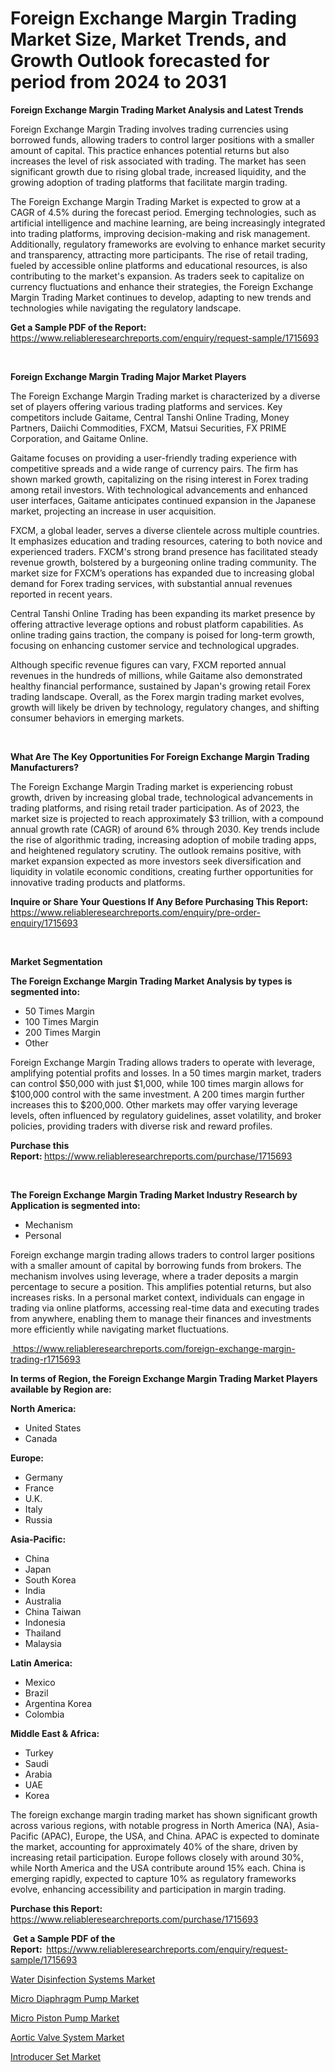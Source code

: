 <p><h1>Foreign Exchange Margin Trading Market Size, Market Trends, and Growth Outlook forecasted for period from 2024 to 2031</h1></p><p><strong>Foreign Exchange Margin Trading Market Analysis and Latest Trends</strong></p>
<p><p>Foreign Exchange Margin Trading involves trading currencies using borrowed funds, allowing traders to control larger positions with a smaller amount of capital. This practice enhances potential returns but also increases the level of risk associated with trading. The market has seen significant growth due to rising global trade, increased liquidity, and the growing adoption of trading platforms that facilitate margin trading. </p><p>The Foreign Exchange Margin Trading Market is expected to grow at a CAGR of 4.5% during the forecast period. Emerging technologies, such as artificial intelligence and machine learning, are being increasingly integrated into trading platforms, improving decision-making and risk management. Additionally, regulatory frameworks are evolving to enhance market security and transparency, attracting more participants. The rise of retail trading, fueled by accessible online platforms and educational resources, is also contributing to the market's expansion. As traders seek to capitalize on currency fluctuations and enhance their strategies, the Foreign Exchange Margin Trading Market continues to develop, adapting to new trends and technologies while navigating the regulatory landscape.</p></p>
<p><strong>Get a Sample PDF of the Report:&nbsp;</strong> <a href="https://www.reliableresearchreports.com/enquiry/request-sample/1715693?utm_campaign=4&utm_medium=2&utm_source=Github&utm_content=ia&utm_term=23102024&utm_id=foreign-exchange-margin-trading">https://www.reliableresearchreports.com/enquiry/request-sample/1715693</a></p>
<p>&nbsp;</p>
<p><strong>Foreign Exchange Margin Trading Major Market Players</strong></p>
<p><p>The Foreign Exchange Margin Trading market is characterized by a diverse set of players offering various trading platforms and services. Key competitors include Gaitame, Central Tanshi Online Trading, Money Partners, Daiichi Commodities, FXCM, Matsui Securities, FX PRIME Corporation, and Gaitame Online.</p><p>Gaitame focuses on providing a user-friendly trading experience with competitive spreads and a wide range of currency pairs. The firm has shown marked growth, capitalizing on the rising interest in Forex trading among retail investors. With technological advancements and enhanced user interfaces, Gaitame anticipates continued expansion in the Japanese market, projecting an increase in user acquisition.</p><p>FXCM, a global leader, serves a diverse clientele across multiple countries. It emphasizes education and trading resources, catering to both novice and experienced traders. FXCM's strong brand presence has facilitated steady revenue growth, bolstered by a burgeoning online trading community. The market size for FXCM’s operations has expanded due to increasing global demand for Forex trading services, with substantial annual revenues reported in recent years.</p><p>Central Tanshi Online Trading has been expanding its market presence by offering attractive leverage options and robust platform capabilities. As online trading gains traction, the company is poised for long-term growth, focusing on enhancing customer service and technological upgrades.</p><p>Although specific revenue figures can vary, FXCM reported annual revenues in the hundreds of millions, while Gaitame also demonstrated healthy financial performance, sustained by Japan's growing retail Forex trading landscape. Overall, as the Forex margin trading market evolves, growth will likely be driven by technology, regulatory changes, and shifting consumer behaviors in emerging markets.</p></p>
<p>&nbsp;</p>
<p><strong>What Are The Key Opportunities For Foreign Exchange Margin Trading Manufacturers?</strong></p>
<p><p>The Foreign Exchange Margin Trading market is experiencing robust growth, driven by increasing global trade, technological advancements in trading platforms, and rising retail trader participation. As of 2023, the market size is projected to reach approximately $3 trillion, with a compound annual growth rate (CAGR) of around 6% through 2030. Key trends include the rise of algorithmic trading, increasing adoption of mobile trading apps, and heightened regulatory scrutiny. The outlook remains positive, with market expansion expected as more investors seek diversification and liquidity in volatile economic conditions, creating further opportunities for innovative trading products and platforms.</p></p>
<p><strong>Inquire or Share Your Questions If Any Before Purchasing This Report:</strong> <a href="https://www.reliableresearchreports.com/enquiry/pre-order-enquiry/1715693?utm_campaign=4&utm_medium=2&utm_source=Github&utm_content=ia&utm_term=23102024&utm_id=foreign-exchange-margin-trading">https://www.reliableresearchreports.com/enquiry/pre-order-enquiry/1715693</a></p>
<p>&nbsp;</p>
<p><strong>Market Segmentation</strong></p>
<p><strong>The Foreign Exchange Margin Trading Market Analysis by types is segmented into:</strong></p>
<p><ul><li>50 Times Margin</li><li>100 Times Margin</li><li>200 Times Margin</li><li>Other</li></ul></p>
<p><p>Foreign Exchange Margin Trading allows traders to operate with leverage, amplifying potential profits and losses. In a 50 times margin market, traders can control $50,000 with just $1,000, while 100 times margin allows for $100,000 control with the same investment. A 200 times margin further increases this to $200,000. Other markets may offer varying leverage levels, often influenced by regulatory guidelines, asset volatility, and broker policies, providing traders with diverse risk and reward profiles.</p></p>
<p><strong>Purchase this Report:&nbsp;</strong><a href="https://www.reliableresearchreports.com/purchase/1715693?utm_campaign=4&utm_medium=2&utm_source=Github&utm_content=ia&utm_term=23102024&utm_id=foreign-exchange-margin-trading">https://www.reliableresearchreports.com/purchase/1715693</a></p>
<p>&nbsp;</p>
<p><strong>The Foreign Exchange Margin Trading Market Industry Research by Application is segmented into:</strong></p>
<p><ul><li>Mechanism</li><li>Personal</li></ul></p>
<p><p>Foreign exchange margin trading allows traders to control larger positions with a smaller amount of capital by borrowing funds from brokers. The mechanism involves using leverage, where a trader deposits a margin percentage to secure a position. This amplifies potential returns, but also increases risks. In a personal market context, individuals can engage in trading via online platforms, accessing real-time data and executing trades from anywhere, enabling them to manage their finances and investments more efficiently while navigating market fluctuations.</p></p>
<p><a href="https://www.reliableresearchreports.com/foreign-exchange-margin-trading-r1715693?utm_campaign=4&utm_medium=2&utm_source=Github&utm_content=ia&utm_term=23102024&utm_id=foreign-exchange-margin-trading">&nbsp;https://www.reliableresearchreports.com/foreign-exchange-margin-trading-r1715693</a></p>
<p><strong>In terms of Region, the Foreign Exchange Margin Trading Market Players available by Region are:</strong></p>
<p>
    <p> <strong> North America: </strong>
        <ul>
            <li>United States</li>
            <li>Canada</li>
        </ul>
        </p> 
    <p> <strong> Europe: </strong>
        <ul>
            <li>Germany</li>
            <li>France</li>
            <li>U.K.</li>
            <li>Italy</li>
            <li>Russia</li>
        </ul>
        </p> 
    <p> <strong> Asia-Pacific: </strong>
        <ul>
            <li>China</li>
            <li>Japan</li>
            <li>South Korea</li>
            <li>India</li>
            <li>Australia</li>
            <li>China Taiwan</li>
            <li>Indonesia</li>
            <li>Thailand</li>
            <li>Malaysia</li>
        </ul>
        </p> 
    <p> <strong> Latin America: </strong>
        <ul>
            <li>Mexico</li>
            <li>Brazil</li>
            <li>Argentina Korea</li>
            <li>Colombia</li>
        </ul>
        </p> 
    <p> <strong> Middle East & Africa: </strong>
        <ul>
            <li>Turkey</li>
            <li>Saudi</li>
            <li>Arabia</li>
            <li>UAE</li>
            <li>Korea</li>
        </ul>
    </p>
    </p>
<p><p>The foreign exchange margin trading market has shown significant growth across various regions, with notable progress in North America (NA), Asia-Pacific (APAC), Europe, the USA, and China. APAC is expected to dominate the market, accounting for approximately 40% of the share, driven by increasing retail participation. Europe follows closely with around 30%, while North America and the USA contribute around 15% each. China is emerging rapidly, expected to capture 10% as regulatory frameworks evolve, enhancing accessibility and participation in margin trading.</p></p>
<p><strong>Purchase this Report: </strong><a href="https://www.reliableresearchreports.com/purchase/1715693?utm_campaign=4&utm_medium=2&utm_source=Github&utm_content=ia&utm_term=23102024&utm_id=foreign-exchange-margin-trading">https://www.reliableresearchreports.com/purchase/1715693</a></p>
<p>&nbsp;<strong>Get a Sample PDF of the Report:&nbsp;&nbsp;</strong><a href="https://www.reliableresearchreports.com/enquiry/request-sample/1715693?utm_campaign=4&utm_medium=2&utm_source=Github&utm_content=ia&utm_term=23102024&utm_id=foreign-exchange-margin-trading">https://www.reliableresearchreports.com/enquiry/request-sample/1715693</a></p>
<p><strong></strong></p>
<p><p><a href="https://github.com/WayneGriffin411/Market-Research-Report-List-1/blob/main/water-disinfection-systems-market.md?utm_campaign=4&utm_medium=2&utm_source=Github&utm_content=ia&utm_term=23102024&utm_id=foreign-exchange-margin-trading">Water Disinfection Systems Market</a></p><p><a href="https://issuu.com/reportprime-2/docs/micro-diaphragm-pump-market-size-20_ff58fde4f55fbd?utm_campaign=4&utm_medium=2&utm_source=Github&utm_content=ia&utm_term=23102024&utm_id=foreign-exchange-margin-trading">Micro Diaphragm Pump Market</a></p><p><a href="https://issuu.com/reportprime-2/docs/micro-piston-pump-market-size-2030._446b74b83f5249?utm_campaign=4&utm_medium=2&utm_source=Github&utm_content=ia&utm_term=23102024&utm_id=foreign-exchange-margin-trading">Micro Piston Pump Market</a></p><p><a href="https://www.linkedin.com/pulse/insights-aortic-valve-system-market-players-size-geographical-jrcwe?utm_campaign=4&utm_medium=2&utm_source=Github&utm_content=ia&utm_term=23102024&utm_id=foreign-exchange-margin-trading">Aortic Valve System Market</a></p><p><a href="https://www.linkedin.com/pulse/global-introducer-set-market-trends-insights-growth-opportunities-sifie?utm_campaign=4&utm_medium=2&utm_source=Github&utm_content=ia&utm_term=23102024&utm_id=foreign-exchange-margin-trading">Introducer Set Market</a></p></p>